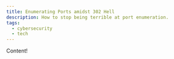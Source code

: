 ```yaml
---
title: Enumerating Ports amidst 302 Hell
description: How to stop being terrible at port enumeration.
tags:
  - cybersecurity
  - tech
---
```


Content!
